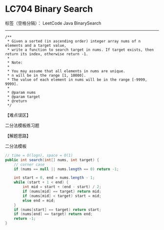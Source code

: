 # LC704 Binary Search
标签（空格分隔）： LeetCode Java BinarySearch

---
    /**
     * Given a sorted (in ascending order) integer array nums of n elements and a target value,
     * write a function to search target in nums. If target exists, then return its index, otherwise return -1.
     *
     * Note:
     *
     * You may assume that all elements in nums are unique.
     * n will be in the range [1, 10000].
     * The value of each element in nums will be in the range [-9999, 9999].
     *
     * @param nums
     * @param target
     * @return
     */


【难点误区】

二分法模板练习题

【解题思路】

二分法模板


```java
// time = O(logn), space = O(1)
public int search(int[] nums, int target) {
    // corner case
    if (nums == null || nums.length == 0) return -1;

    int start = 0, end = nums.length - 1;
    while (start + 1 < end) {
        int mid = start + (end - start) / 2;
        if (nums[mid] == target) return mid;
        if (nums[mid] < target) start = mid;
        else end = mid;
    }
    if (nums[start] == target) return start;
    if (nums[end] == target) return end;
    return -1;
}   
```